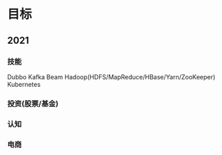# 目标

## 2021
### 技能
Dubbo
Kafka
Beam
Hadoop(HDFS/MapReduce/HBase/Yarn/ZooKeeper)
Kubernetes
### 投资(股票/基金)
### 认知
### 电商
